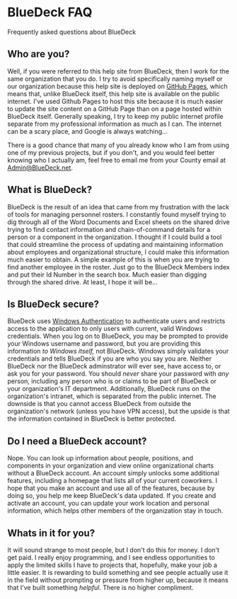 # BlueDeck FAQ
Frequently asked questions about BlueDeck

## Who are you?
Well, if you were referred to this help site from BlueDeck, then I work for the same organization that you do. I try to avoid specifically naming myself or our organization because this help site is deployed on [GitHub Pages](https://pages.github.com/), which means that, unlike BlueDeck itself, this help site is available on the public internet. I've used Github Pages to host this site because it is much easier to update the site content on a GitHub Page than on a page hosted within BlueDeck itself. Generally speaking, I try to keep my public internet profile separate from my professional information as much as I can. The internet can be a scary place, and Google is always watching...

There is a good chance that many of you already know who I am from using one of my previous projects, but if you don't, and you would feel better knowing who I actually am, feel free to email me from your County email at Admin@BlueDeck.net.

## What is BlueDeck?
BlueDeck is the result of an idea that came from my frustration with the lack of tools for managing personnel rosters. I constantly found myself trying to dig through all of the Word Documents and Excel sheets on the shared drive trying to find contact information and chain-of-command details for a person or a component in the organization. I thought if I could build a tool that could streamline the process of updating and maintaining information about employees and organizational structure, I could make this information much easier to obtain. A simple example of this is when you are trying to find another employee in the roster. Just go to the BlueDeck Members index and put their Id Number in the search box. Much easier than digging through the shared drive. At least, I hope it will be...

## Is BlueDeck secure?
BlueDeck uses [Windows Authentication](https://docs.microsoft.com/en-us/windows-server/security/windows-authentication/windows-authentication-overview) to authenticate users and restricts access to the application to only users with current, valid Windows credentials. When you log on to BlueDeck, you may be prompted to provide your Windows username and password, but you are providing this information *to Windows itself,* not BlueDeck. Windows simply validates your credentials and tells BlueDeck if you are who you say you are. Neither BlueDeck nor the BlueDeck adminstrator will ever see, have access to, or ask you for your password. You should *never* share your password with *any* person, including any person who is or claims to be part of BlueDeck or your organization's IT department. Additionally, BlueDeck runs on the organization's intranet, which is separated from the public internet. The downside is that you cannot access BlueDeck from outside the organization's network (unless you have VPN access), but the upside is that the information contained in BlueDeck is better protected.

## Do I need a BlueDeck account?
Nope. You can look up information about people, positions, and components in your organization and view online organizational charts without a BlueDeck account. An account simply unlocks some additional features, including a homepage that lists all of your current coworkers. I hope that you make an account and use all of the features, because by doing so, you help me keep BlueDeck's data updated. If you create and activate an account, you can update your work location and personal information, which helps other members of the organization stay in touch.

## Whats in it for you? 
It will sound strange to most people, but I don't do this for money. I don't get paid. I really enjoy programming, and I see endless opportunities to apply the limited skills I have to projects that, hopefully, make your job a little easier. It is rewarding to build something and see people actually use it in the field without prompting or pressure from higher up, because it means that I've built something *helpful.* There is no higher compliment.